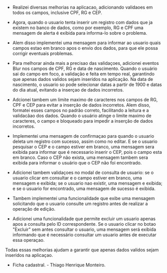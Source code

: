 - Realizei diversas melhorias na aplicacao, adicionando validaoes em todos os campos, inclusive CPF, RG e CEP.

- Agora, quando o usuario tenta inserir um registro com dados que ja existem no banco de dados, como por exemplo, RG e CPF uma mensagem de alerta é exibida para informa-lo sobre o problema.

 - Alem disso  implementei uma mensagem para informar ao usuario quais campos estao em branco apos o envio dos dados, para que ele possa corrigir eventuais problemas.

- Para melhorar ainda mais a precisao das validaçoes, adicionei eventos Blur nos campos de CPF, RG e data de nascimento. Quando o usuário sai do campo em foco, a validação e feita em tempo real, garantindo que apenas dados validos sejam inseridos na aplicação. Na data de nascimento, o usuario so pode selecionar datas a partir de 1900 e datas do dia atual, evitando a inserçao de dados incorretos.

- Adcionei tambem um limite maximo de caracteres nos campos de RG, CPF e CEP para evitar a inserção de dados incorretos. Alem disso, formatei esses campos no padrão correto, facilitando a leitura e a validacãao dos dados. Quando o usuário atinge o limite maximo de caracteres, o campo e bloqueado para impedir a inserção de dados incorretos.

- Implementei uma mensagem de confirmaçao para quando o usuario deleta um registro com sucesso, assim como no editar. E se o usuario pesquisar o CEP e o campo estiver em branco, uma mensagem sera exibida para informar que é necessario inserir o CEP, pois o campo esta em branco. Caso o CEP não exista, uma mensagem tambem sera exibida para informar o usuário que o CEP não foi encontrado.

- Adicionei tambem validaçoes no modal de consulta de usuario: se o usuario clicar em consultar e o campo estiver em branco, uma mensagem e exibida; se o usuario nao existir, uma mensagem e exibida; e se o usuario for encontrado, uma mensagem de sucesso é exibida.

- Tambem implementei uma funcionalidade que exibe uma mensagem solicitando que o usuario consulte um registro antes de realizar a operação de edição.

- Adicionei uma funcionalidade que permite excluir um usuario apenas apos a consulta pelo ID correspondente. Se o usuario clicar no botao "Excluir" sem antes consultar o usuario, uma mensagem será exibida informando que é necessário consultar um usuario antes de executar essa operaçao.

Todas essas melhorias ajudam a garantir que apenas dados validos sejam inseridos na aplicaçao.

- Ficha cadastral. - Thiago Henrique Monteiro.